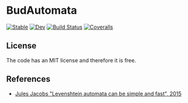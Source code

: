 # BudAutomata

[![Stable](https://img.shields.io/badge/docs-stable-blue.svg)](https://Arkoniak.github.io/BudAutomata.jl/stable)
[![Dev](https://img.shields.io/badge/docs-dev-blue.svg)](https://Arkoniak.github.io/BudAutomata.jl/dev)
[![Build Status](https://travis-ci.com/Arkoniak/BudAutomata.jl.svg?branch=master)](https://travis-ci.com/Arkoniak/BudAutomata.jl)
[![Coveralls](https://coveralls.io/repos/github/Arkoniak/BudAutomata.jl/badge.svg?branch=master)](https://coveralls.io/github/Arkoniak/BudAutomata.jl?branch=master)

## License
The code has an MIT license and therefore it is free.

## References
 - [Jules Jacobs "Levenshtein automata can be simple and fast", 2015](http://julesjacobs.github.io/2015/06/17/disqus-levenshtein-simple-and-fast.html)
